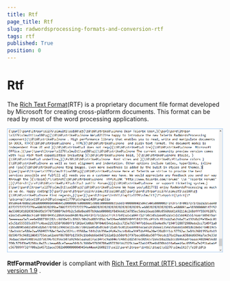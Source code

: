 ```yaml
---
title: Rtf
page_title: Rtf
slug: radwordsprocessing-formats-and-conversion-rtf
tags: rtf
published: True
position: 0
---
```


# Rtf



The [Rich Text Format](http://en.wikipedia.org/wiki/Rich_Text_Format)(RTF) is a proprietary document file format developed by Microsoft for creating cross-platform documents. This format can be read by most of the word processing applications. 

![Rad Words Processing Formats And Conversion Rtf 02](images/RadWordsProcessing_Formats_And_Conversion_Rtf_02.png)

__RtfFormatProvider__ is compliant with [ Rich Text Format (RTF) specification version 1.9](http://coolthingoftheday.blogspot.com/2007/01/rtf-19-specification-word-2007.html)
        .
      
